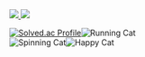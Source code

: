   <span align="center">
  <a href="https://www.instagram.com/sejun_noah08/">
    <img src="https://img.shields.io/badge/Instagram-E4405F?style=for-the-badge&logo=Instagram&logoColor=white"/>
  </a>
</span>
<span align="center">
  <a href="https://velog.io/@yuuki08noah/posts/">
    <img src="https://img.shields.io/badge/velog-20C997?style=for-the-badge&logo=velog&logoColor=white"/>
  </a>
</span> 

  [![Solved.ac Profile](http://mazassumnida.wtf/api/generate_badge?boj=yuuki08noah)](https://solved.ac/yuuki08noah)![Running Cat](https://media.tenor.com/XSns7DzGv38AAAAi/cat-running.gif)<br>
  ![Spinning Cat](https://media1.tenor.com/m/EFDwfjT2GuQAAAAC/spinning-cat.gif)![Happy Cat](https://media1.tenor.com/m/s50cn0tfWewAAAAC/cat.gif)
<br>
</center>
